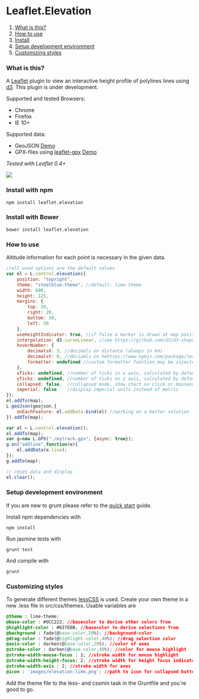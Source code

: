 Leaflet.Elevation
=================

1. [What is this?](https://github.com/MrMufflon/Leaflet.Elevation#what-is-this)
2. [How to use](https://github.com/MrMufflon/Leaflet.Elevation#how-to-use)
3. [Install](https://github.com/MrMufflon/Leaflet.Elevation#install-with-bower)
4. [Setup development environment](https://github.com/MrMufflon/Leaflet.Elevation#setup-development-environment)
5. [Customizing styles](https://github.com/MrMufflon/Leaflet.Elevation#customizing-styles)

### What is this?
A [Leaflet](http://leafletjs.com) plugin to view an interactive height profile of polylines lines using [d3](http://d3js.org). This plugin is under development.

Supported and tested Browsers:
- Chrome
- Firefox
- IE 10+

Supported data:
- GeoJSON [Demo](http://mrmufflon.github.io/Leaflet.Elevation/example/example.html)
- GPX-files using [leaflet-gpx](https://github.com/mpetazzoni/leaflet-gpx) [Demo](http://mrmufflon.github.io/Leaflet.Elevation/example/example_gpx.html)

*Tested with Leaflet 0.4+*

<img src="http://mrmufflon.github.io/Leaflet.Elevation/images/screen.jpg"/>

### Install with npm

`` npm install leaflet.elevation ``

### Install with Bower

`` bower install leaflet.elevation ``

### How to use
Altitude information for each point is necessary in the given data.
```javascript
//all used options are the default values
var el = L.control.elevation({
  	position: "topright",
	theme: "steelblue-theme", //default: lime-theme
	width: 600,
	height: 125,
	margins: {
		top: 10,
		right: 20,
		bottom: 30,
		left: 50
	},
	useHeightIndicator: true, //if false a marker is drawn at map position
	interpolation: d3.curveLinear, //see https://github.com/d3/d3-shape/blob/master/README.md#area_curve
	hoverNumber: {
		decimalsX: 3, //decimals on distance (always in km)
		decimalsY: 0, //deciamls on hehttps://www.npmjs.com/package/leaflet.coordinatesight (always in m)
		formatter: undefined //custom formatter function may be injected
	},
	xTicks: undefined, //number of ticks in x axis, calculated by default according to width
	yTicks: undefined, //number of ticks on y axis, calculated by default according to height
	collapsed: false,  //collapsed mode, show chart on click or mouseover
	imperial: false    //display imperial units instead of metric
});
el.addTo(map);
L.geoJson(geojson,{
    onEachFeature: el.addData.bind(el) //working on a better solution
}).addTo(map);
```
```javascript
var el = L.control.elevation();
el.addTo(map);
var g=new L.GPX("./mytrack.gpx", {async: true});
g.on("addline",function(e){
	el.addData(e.line);
});
g.addTo(map);
```
```javascript
// reset data and display
el.clear();
```

### Setup development environment
If you are new to grunt please refer to the [quick start](http://gruntjs.com/getting-started) guide.

Install npm dependencies with
```
npm install
```

Run jasmine tests with
```
grunt test
```

And compile with
```
grunt
```

### Customizing styles
To generate different themes [lessCSS](http://lesscss.org/) is used. Create your own theme in a new .less file in src/css/themes. Usable variables are
```css
@theme : lime-theme;
@base-color : #9CC222; //basecolor to derive other colors from
@highlight-color : #637E0B; //basecolor to derive selections from
@background : fade(@base-color,20%); //background-color
@drag-color : fade(@highlight-color,40%); //drag selection color
@axis-color : darken(@base-color,20%); //color of axes
@stroke-color : darken(@base-color,40%); //color for mouse highlight
@stroke-width-mouse-focus : 1; //stroke width for mouse highlight
@stroke-width-height-focus: 2; //stroke width for height focus indicator
@stroke-width-axis : 2; //stroke width for axes
@icon : 'images/elevation-lime.png'; //path to icon for collapsed button
```
Add the theme file to the less- and cssmin task in the Gruntfile and you´re good to go.

